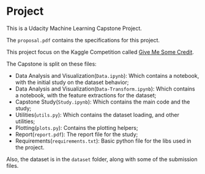 # Project

This is a Udacity Machine Learning Capstone Project.

The `proposal.pdf` contains the specifications for this project.

This project focus on the Kaggle Competition called [Give Me Some Credit](https://www.kaggle.com/c/GiveMeSomeCredit).

The Capstone is split on these files:

* Data Analysis and Visualization(`Data.ipynb`): Which contains a notebook, with the initial study on the dataset behavior;
* Data Analysis and Visualization(`Data-Transform.ipynb`): Which contains a notebook, with the feature extractions for the dataset;
* Capstone Study(`Study.ipynb`): Which contains the main code and the study;
* Utilities(`utils.py`): Which contains the dataset loading, and other utilities;
* Plotting(`plots.py`): Contains the plotting helpers;
* Report(`report.pdf`): The report file for the study;
* Requirements(`requirements.txt`): Basic python file for the libs used in the project.

Also, the dataset is in the `dataset` folder, along with some of the submission files.